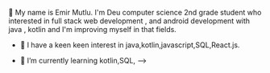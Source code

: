 👋 My name is  Emir Mutlu.
I'm Deu computer science 2nd grade student who interested in full stack web development , and  android  development
with java , kotlin and I'm improving myself in that fields.

- 🔭 I have a keen keen interest in java,kotlin,javascript,SQL,React.js.

- 🌱 I’m currently learning kotlin,SQL,
-->
